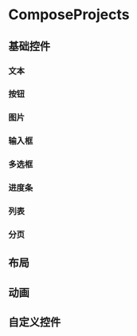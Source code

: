 # ComposeProjects

## 基础控件

### 文本

### 按钮

### 图片

### 输入框

### 多选框

### 进度条

### 列表

### 分页

## 布局

## 动画

## 自定义控件

